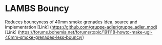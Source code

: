 # LAMBS Bouncy 
Reduces bouncyness of 40mm smoke grenades 
Idea, source and implementation
[Link] (https://github.com/gruppe-adler/gruppe_adler_mod)
[Link] (https://forums.bohemia.net/forums/topic/191118-howto-make-ugl-40mm-smoke-grenades-less-bouncy/)